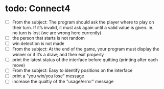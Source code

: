 # todo: Connect4

 - [ ] From the subject: The program should ask the player where to play on their turn. If it’s invalid, it must ask again until a valid value is given. ie. no turn is lost (we are wrong here currently)
 - [ ] the person that starts is not random
 - [ ] win detection is not made
 - [ ] From the subject: At the end of the game, your program must display the winner or if it’s a draw; and then exit properly
 - [ ] print the latest status of the interface before quitting (printing after each move)
 - [ ] From the subject: Easy to identify positions on the interface
 - [ ] print a "you win/you lose" message
 - [ ] increase the qualtiy of the "usage/error" message

